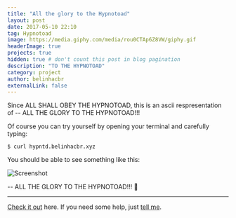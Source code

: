 ```yaml
---
title: "All the glory to the Hypnotoad"
layout: post
date: 2017-05-10 22:10
tag: Hypnotoad
image: https://media.giphy.com/media/rou0CTAp6Z8VW/giphy.gif
headerImage: true
projects: true
hidden: true # don't count this post in blog pagination
description: "TO THE HYPNOTOAD"
category: project
author: belinhacbr
externalLink: false
---
```


Since ALL SHALL OBEY THE HYPNOTOAD, this is an ascii respresentation of -- ALL THE GLORY TO THE HYPNOTOAD!!!

Of course you can try yourself by opening your terminal and carefully typing:

`$ curl hypntd.belinhacbr.xyz`

You should be able to see something like this:

![Screenshot](http://i.imgur.com/MyiDcij.gif)

 -- ALL THE GLORY TO THE HYPNOTOAD!!! :frog:

---

[Check it out](https://github.com/belinhacbr/ascii-hypnotoad) here.
If you need some help, just [tell me](https://github.com/belinhacbr/ascii-hypnotoad/issues).
